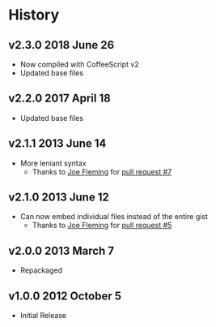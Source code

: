 # History

## v2.3.0 2018 June 26
- Now compiled with CoffeeScript v2
- Updated base files

## v2.2.0 2017 April 18
- Updated base files

## v2.1.1 2013 June 14
- More leniant syntax
  - Thanks to [Joe Fleming](https://github.com/w33ble) for [pull request #7](https://github.com/docpad/docpad-plugin-gist/pull/7)

## v2.1.0 2013 June 12
- Can now embed individual files instead of the entire gist
  - Thanks to [Joe Fleming](https://github.com/w33ble) for [pull request #5](https://github.com/docpad/docpad-plugin-gist/pull/5)

## v2.0.0 2013 March 7
- Repackaged

## v1.0.0 2012 October 5
- Initial Release
